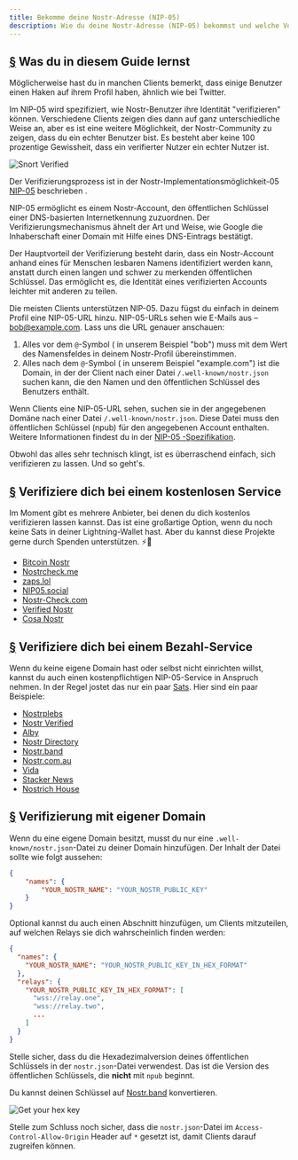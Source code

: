 ```yaml
---
title: Bekomme deine Nostr-Adresse (NIP-05)
description: Wie du deine Nostr-Adresse (NIP-05) bekommst und welche Vorteile es dir bringt.
---
```


## [§](#what-youll-learn) Was du in diesem Guide lernst

Möglicherweise hast du in manchen Clients bemerkt, dass einige Benutzer einen Haken auf ihrem Profil haben, ähnlich wie bei Twitter.

Im NIP-05 wird spezifiziert, wie Nostr-Benutzer ihre Identität "verifizieren" können. Verschiedene Clients zeigen dies dann auf ganz unterschiedliche Weise an, aber es ist eine weitere Möglichkeit, der Nostr-Community zu zeigen, dass du ein echter Benutzer bist. Es besteht aber keine 100 prozentige Gewissheit, dass ein verifierter Nutzer ein echter Nutzer ist.

![Snort Verified](/images/snort-verified.webp)

Der Verifizierungsprozess ist in der Nostr-Implementationsmöglichkeit-05 [NIP-05](https://github.com/nostr-protocol/nips/blob/master/05.md) beschrieben .

NIP-05 ermöglicht es einem Nostr-Account, den öffentlichen Schlüssel einer DNS-basierten Internetkennung zuzuordnen. Der Verifizierungsmechanismus ähnelt der Art und Weise, wie Google die Inhaberschaft einer Domain mit Hilfe eines DNS-Eintrags bestätigt.

Der Hauptvorteil der Verifizierung besteht darin, dass ein Nostr-Account anhand eines für Menschen lesbaren Namens identifiziert werden kann, anstatt durch einen langen und schwer zu merkenden öffentlichen Schlüssel. Das ermöglicht es, die Identität eines verifizierten Accounts leichter mit anderen zu teilen.

Die meisten Clients unterstützen NIP-05. Dazu fügst du einfach in deinem Profil eine NIP-05-URL hinzu. NIP-05-URLs sehen wie E-Mails aus – bob@example.com. Lass uns die URL genauer anschauen:

1. Alles vor dem `@`-Symbol ( in unserem Beispiel "bob") muss mit dem Wert des Namensfeldes in deinem Nostr-Profil übereinstimmen.
2. Alles nach dem `@`-Symbol ( in unserem Beispiel "example.com") ist die Domain, in der der Client nach einer Datei `/.well-known/nostr.json` suchen kann, die den Namen und den öffentlichen Schlüssel des Benutzers enthält.

Wenn Clients eine NIP-05-URL sehen, suchen sie in der angegebenen Domäne nach einer Datei `/.well-known/nostr.json`. Diese Datei muss den öffentlichen Schlüssel (npub) für den angegebenen Account enthalten. Weitere Informationen findest du in der [NIP-05 -Spezifikation](https://github.com/nostr-protocol/nips/blob/master/05.md).

Obwohl das alles sehr technisch klingt, ist es überraschend einfach, sich verifizieren zu lassen. Und so geht's.

## [§](#free-verification) Verifiziere dich bei einem kostenlosen Service

Im Moment gibt es mehrere Anbieter, bei denen du dich kostenlos verifizieren lassen kannst. Das ist eine großartige Option, wenn du noch keine Sats in deiner Lightning-Wallet hast. Aber du kannst diese Projekte gerne durch Spenden unterstützen. ⚡🤙

-   [Bitcoin Nostr](https://bitcoinnostr.com/)
-   [Nostrcheck.me](https://nostrcheck.me)
-   [zaps.lol](https://zaps.lol/)
-   [NIP05.social](https://nip05.social)
-   [Nostr-Check.com](https://nostr-check.com/)
-   [Verified Nostr](https://verified-nostr.com/)
-   [Cosa Nostr](https://cosanostr.com)

## [§](#paid-verification) Verifiziere dich bei einem Bezahl-Service

Wenn du keine eigene Domain hast oder selbst nicht einrichten willst, kannst du auch einen kostenpflichtigen NIP-05-Service in Anspruch nehmen. In der Regel jostet das nur ein paar [Sats](https://coinmarketcap.com/alexandria/glossary/satoshi-sats). Hier sind ein paar Beispiele:

-   [Nostrplebs](https://nostrplebs.com)
-   [Nostr Verified](https://nostrverified.com)
-   [Alby](https://getalby.com)
-   [Nostr Directory](https://nostr.directory)
-   [Nostr.band](https://nip05.nostr.band)
-   [Nostr.com.au](https://nostr.com.au)
-   [Vida](https://Vida.page)
-   [Stacker News](https://stacker.news)
-   [Nostrich House](https://nostrich.house)

## [§](#self-hosted) Verifizierung mit eigener Domain

Wenn du eine eigene Domain besitzt, musst du nur eine `.well-known/nostr.json`-Datei zu deiner Domain hinzufügen. Der Inhalt der Datei sollte wie folgt aussehen:

```json
{
    "names": {
        "YOUR_NOSTR_NAME": "YOUR_NOSTR_PUBLIC_KEY"
    }
}
```

Optional kannst du auch einen Abschnitt hinzufügen, um Clients mitzuteilen, auf welchen Relays sie dich wahrscheinlich finden werden:

```json
{
  "names": {
    "YOUR_NOSTR_NAME": "YOUR_NOSTR_PUBLIC_KEY_IN_HEX_FORMAT"
  },
  "relays": {
    "YOUR_NOSTR_PUBLIC_KEY_IN_HEX_FORMAT": [
      "wss://relay.one",
      "wss://relay.two",
      ...
    ]
  }
}
```

Stelle sicher, dass du die Hexadezimalversion deines öffentlichen Schlüssels in der `nostr.json`-Datei verwendest. Das ist die Version des öffentlichen Schlüssels, die **nicht** mit `npub` beginnt.

Du kannst deinen Schlüssel auf [Nostr.band](https://nostr.band) konvertieren.

![Get your hex key](/images/get-hex-key.webp)

Stelle zum Schluss noch sicher, dass die `nostr.json`-Datei im `Access-Control-Allow-Origin` Header auf `*` gesetzt ist, damit Clients darauf zugreifen können.
